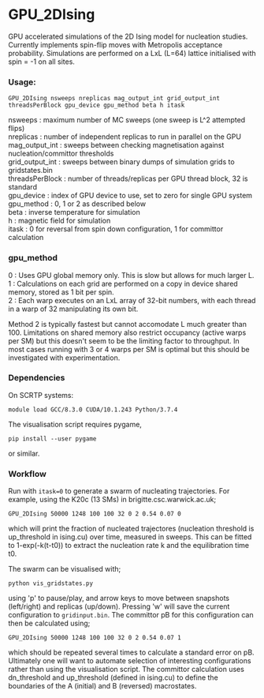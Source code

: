 # GPU_2DIsing

GPU accelerated simulations of the 2D Ising model for nucleation studies. Currently implements spin-flip moves with Metropolis acceptance probability. Simulations are performed on a LxL (L=64) lattice initialised with spin = -1 on all sites.

### Usage:

`GPU_2DIsing nsweeps nreplicas mag_output_int grid_output_int threadsPerBlock gpu_device gpu_method beta h itask`

nsweeps         : maximum number of MC sweeps (one sweep is L^2 attempted flips)  
nreplicas       : number of independent replicas to run in parallel on the GPU  
mag_output_int  : sweeps between checking magnetisation against nucleation/committor thresholds  
grid_output_int : sweeps between binary dumps of simulation grids to gridstates.bin  
threadsPerBlock : number of threads/replicas per GPU thread block, 32 is standard  
gpu_device      : index of GPU device to use, set to zero for single GPU system  
gpu_method      : 0, 1 or 2 as described below  
beta            : inverse temperature for simulation  
h               : magnetic field for simulation  
itask           : 0 for reversal from spin down configuration, 1 for committor calculation  

### gpu_method

0 : Uses GPU global memory only. This is slow but allows for much larger L.  
1 : Calculations on each grid are performed on a copy in device shared memory, stored as 1 bit per spin.  
2 : Each warp executes on an LxL array of 32-bit numbers, with each thread in a warp of 32 manipulating its own bit.  

Method 2 is typically fastest but cannot accomodate L much greater than 100. Limitations on shared memory also restrict occupancy (active warps per SM) but this doesn't seem to be the limiting factor to throughput. In most cases running with 3 or 4 warps per SM is optimal but this should be investigated with experimentation.

### Dependencies

On SCRTP systems:  

`module load GCC/8.3.0 CUDA/10.1.243 Python/3.7.4`

The visualisation script requires pygame,

`pip install --user pygame`

or similar.

### Workflow

Run with `itask=0` to generate a swarm of nucleating trajectories. For example, using the K20c (13 SMs) in brigitte.csc.warwick.ac.uk;  

`GPU_2DIsing 50000 1248 100 100 32 0 2 0.54 0.07 0`

which will print the fraction of nucleated trajectores (nucleation threshold is up_threshold in ising.cu) over time, measured in sweeps. This can be fitted to 1-exp(-k(t-t0)) to extract the nucleation rate k and the equilibration time t0.

The swarm can be visualised with;

`python vis_gridstates.py`

using 'p' to pause/play, and arrow keys to move between snapshots (left/right) and replicas (up/down). Pressing 'w' will save the current configuration to `gridinput.bin`. The committor pB for this configuration can then be calculated using;

`GPU_2DIsing 50000 1248 100 100 32 0 2 0.54 0.07 1`

which should be repeated several times to calculate a standard error on pB. Ultimately one will want to automate selection of interesting configurations rather than using the visualisation script. The committor calculation uses dn_threshold and up_threshold (defined in ising.cu) to define the boundaries of the A (initial) and B (reversed) macrostates.

